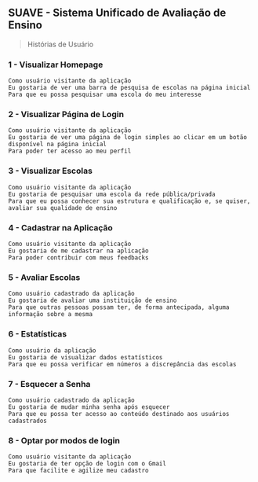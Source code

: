 ﻿## SUAVE - Sistema Unificado de Avaliação de Ensino
> Histórias de Usuário

### 1 - Visualizar Homepage
```
Como usuário visitante da aplicação
Eu gostaria de ver uma barra de pesquisa de escolas na página inicial
Para que eu possa pesquisar uma escola do meu interesse
```

### 2 - Visualizar Página de Login
```
Como usuário visitante da aplicação
Eu gostaria de ver uma página de login simples ao clicar em um botão disponível na página inicial
Para poder ter acesso ao meu perfil
```

### 3 - Visualizar Escolas
```
Como usuário visitante da aplicação
Eu gostaria de pesquisar uma escola da rede pública/privada
Para que eu possa conhecer sua estrutura e qualificação e, se quiser, avaliar sua qualidade de ensino
```

### 4 - Cadastrar na Aplicação
```
Como usuário visitante da aplicação
Eu gostaria de me cadastrar na aplicação
Para poder contribuir com meus feedbacks
```

### 5 - Avaliar Escolas
```
Como usuário cadastrado da aplicação
Eu gostaria de avaliar uma instituição de ensino
Para que outras pessoas possam ter, de forma antecipada, alguma informação sobre a mesma
```

### 6 - Estatísticas
```
Como usuário da aplicação
Eu gostaria de visualizar dados estatísticos
Para que eu possa verificar em números a discrepância das escolas
```

### 7 - Esquecer a Senha
```
Como usuário cadastrado da aplicação
Eu gostaria de mudar minha senha após esquecer
Para que eu possa ter acesso ao conteúdo destinado aos usuários cadastrados
```

### 8 - Optar por modos de login
```
Como usuário visitante da aplicação
Eu gostaria de ter opção de login com o Gmail
Para que facilite e agilize meu cadastro
```
